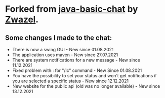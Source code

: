 # Forked from [java-basic-chat](https://github.com/zwazel/java-basic-chat) by [Zwazel](https://github.com/Zwazel).

## Some changes I made to the chat:

- There is now a swing GUI - New since 01.08.2021
- The application uses maven - New since 27.07.2021
- There are system notifications for a new message - New since 11.12.2021
- Fixed problem with : for "/lc" command - New Since 01.08.2021
- You have the possibility to set your status and won't get notifications if you are selected a specific status - New
  since 12.12.2021
- New website for the public api (old was no longer available) - New since 13.12.2021

